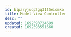 ```yaml
---
id: blparyjuqp2gq31t5eismko
title: Model-View-Controller
desc: ""
updated: 1692393724699
created: 1692393551660
---
```

